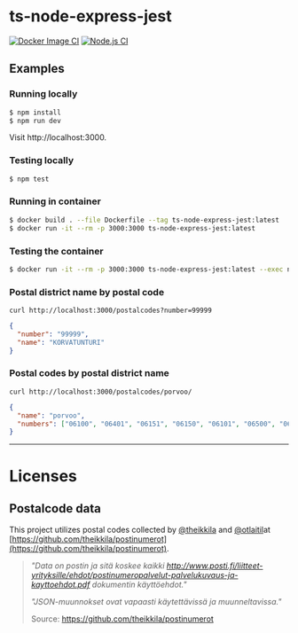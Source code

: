 # ts-node-express-jest

[![Docker Image CI](https://github.com/swd1tn002/ts-node-express-jest/actions/workflows/docker-image.yml/badge.svg)](https://github.com/swd1tn002/ts-node-express-jest/actions/workflows/docker-image.yml) [![Node.js CI](https://github.com/swd1tn002/ts-node-express-jest/actions/workflows/node.js.yml/badge.svg)](https://github.com/swd1tn002/ts-node-express-jest/actions/workflows/node.js.yml)


## Examples

### Running locally

```sh
$ npm install
$ npm run dev
```

Visit http://localhost:3000.


### Testing locally

```sh
$ npm test
```

### Running in container

```sh
$ docker build . --file Dockerfile --tag ts-node-express-jest:latest
$ docker run -it --rm -p 3000:3000 ts-node-express-jest:latest
```

### Testing the container

```sh
$ docker run -it --rm -p 3000:3000 ts-node-express-jest:latest --exec npm test
```


### Postal district name by postal code

```
curl http://localhost:3000/postalcodes?number=99999
```

```json
{
  "number": "99999",
  "name": "KORVATUNTURI"
}
```

### Postal codes by postal district name

```
curl http://localhost:3000/postalcodes/porvoo/
```

```json
{
  "name": "porvoo",
  "numbers": ["06100", "06401", "06151", "06150", "06101", "06500", "06450", "06400", "06200"]
}
```

---

# Licenses

## Postalcode data

This project utilizes postal codes collected by [@theikkila](https://github.com/theikkila) and [@otlaitil](https://github.com/otlaitil)at [https://github.com/theikkila/postinumerot](https://github.com/theikkila/postinumerot).

> *"Data on postin ja sitä koskee kaikki http://www.posti.fi/liitteet-yrityksille/ehdot/postinumeropalvelut-palvelukuvaus-ja-kayttoehdot.pdf dokumentin käyttöehdot."*
>
> *"JSON-muunnokset ovat vapaasti käytettävissä ja muunneltavissa."*
>
> Source: https://github.com/theikkila/postinumerot